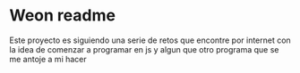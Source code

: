 # Weon readme
Este proyecto es siguiendo una serie de retos que encontre por internet con la idea de comenzar a programar en js y algun que otro programa que se me antoje a mi hacer
